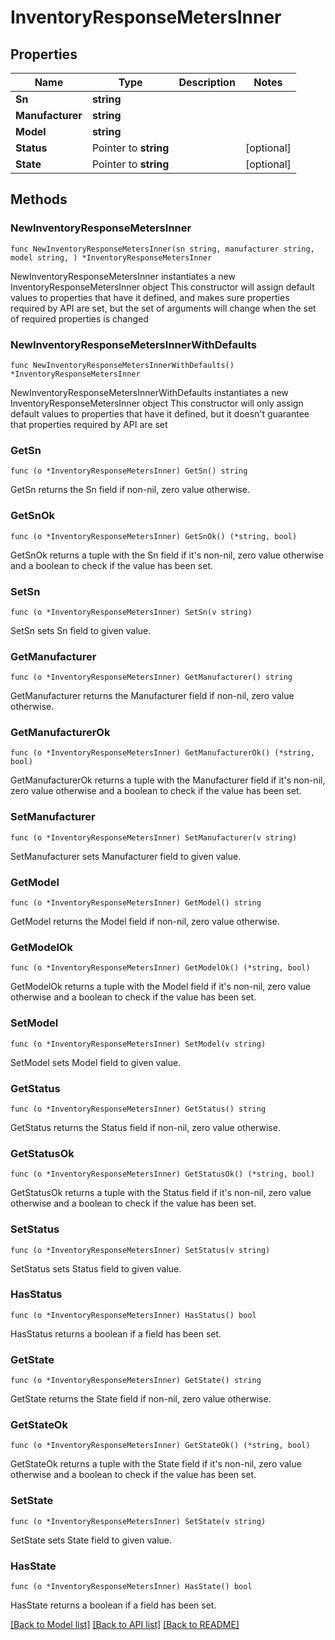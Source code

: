 # InventoryResponseMetersInner

## Properties

Name | Type | Description | Notes
------------ | ------------- | ------------- | -------------
**Sn** | **string** |  | 
**Manufacturer** | **string** |  | 
**Model** | **string** |  | 
**Status** | Pointer to **string** |  | [optional] 
**State** | Pointer to **string** |  | [optional] 

## Methods

### NewInventoryResponseMetersInner

`func NewInventoryResponseMetersInner(sn string, manufacturer string, model string, ) *InventoryResponseMetersInner`

NewInventoryResponseMetersInner instantiates a new InventoryResponseMetersInner object
This constructor will assign default values to properties that have it defined,
and makes sure properties required by API are set, but the set of arguments
will change when the set of required properties is changed

### NewInventoryResponseMetersInnerWithDefaults

`func NewInventoryResponseMetersInnerWithDefaults() *InventoryResponseMetersInner`

NewInventoryResponseMetersInnerWithDefaults instantiates a new InventoryResponseMetersInner object
This constructor will only assign default values to properties that have it defined,
but it doesn't guarantee that properties required by API are set

### GetSn

`func (o *InventoryResponseMetersInner) GetSn() string`

GetSn returns the Sn field if non-nil, zero value otherwise.

### GetSnOk

`func (o *InventoryResponseMetersInner) GetSnOk() (*string, bool)`

GetSnOk returns a tuple with the Sn field if it's non-nil, zero value otherwise
and a boolean to check if the value has been set.

### SetSn

`func (o *InventoryResponseMetersInner) SetSn(v string)`

SetSn sets Sn field to given value.


### GetManufacturer

`func (o *InventoryResponseMetersInner) GetManufacturer() string`

GetManufacturer returns the Manufacturer field if non-nil, zero value otherwise.

### GetManufacturerOk

`func (o *InventoryResponseMetersInner) GetManufacturerOk() (*string, bool)`

GetManufacturerOk returns a tuple with the Manufacturer field if it's non-nil, zero value otherwise
and a boolean to check if the value has been set.

### SetManufacturer

`func (o *InventoryResponseMetersInner) SetManufacturer(v string)`

SetManufacturer sets Manufacturer field to given value.


### GetModel

`func (o *InventoryResponseMetersInner) GetModel() string`

GetModel returns the Model field if non-nil, zero value otherwise.

### GetModelOk

`func (o *InventoryResponseMetersInner) GetModelOk() (*string, bool)`

GetModelOk returns a tuple with the Model field if it's non-nil, zero value otherwise
and a boolean to check if the value has been set.

### SetModel

`func (o *InventoryResponseMetersInner) SetModel(v string)`

SetModel sets Model field to given value.


### GetStatus

`func (o *InventoryResponseMetersInner) GetStatus() string`

GetStatus returns the Status field if non-nil, zero value otherwise.

### GetStatusOk

`func (o *InventoryResponseMetersInner) GetStatusOk() (*string, bool)`

GetStatusOk returns a tuple with the Status field if it's non-nil, zero value otherwise
and a boolean to check if the value has been set.

### SetStatus

`func (o *InventoryResponseMetersInner) SetStatus(v string)`

SetStatus sets Status field to given value.

### HasStatus

`func (o *InventoryResponseMetersInner) HasStatus() bool`

HasStatus returns a boolean if a field has been set.

### GetState

`func (o *InventoryResponseMetersInner) GetState() string`

GetState returns the State field if non-nil, zero value otherwise.

### GetStateOk

`func (o *InventoryResponseMetersInner) GetStateOk() (*string, bool)`

GetStateOk returns a tuple with the State field if it's non-nil, zero value otherwise
and a boolean to check if the value has been set.

### SetState

`func (o *InventoryResponseMetersInner) SetState(v string)`

SetState sets State field to given value.

### HasState

`func (o *InventoryResponseMetersInner) HasState() bool`

HasState returns a boolean if a field has been set.


[[Back to Model list]](../README.md#documentation-for-models) [[Back to API list]](../README.md#documentation-for-api-endpoints) [[Back to README]](../README.md)


